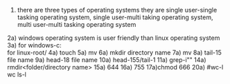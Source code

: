 1) there are  three types of operating systems they are
  single user-single tasking operating system, single user-multi taking operating system, multi user-multi tasking operating system

2a) windows operating system is user friendly than linux operating system
3a) for windows-c:\
    for linux-root/
4a) touch <file name>
5a) mv <old file name>   <new file name>
6a) mkdir  directory name
7a) mv <file name> <directory name>
8a) tail-15 file name
9a) head-18 file name
10a) head-155<file name>/tail-1<file name>
11a) grep-i"<expression>"<file name>
14a) rmdir<folder/directory name>
15a) 644
16a) 755
17a)chmod 666<file name>
20a) #wc-l <file name>
      wc <file name>
      ls-l
